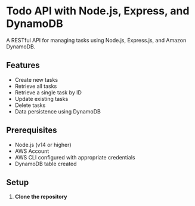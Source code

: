 # Todo API with Node.js, Express, and DynamoDB

A RESTful API for managing tasks using Node.js, Express.js, and Amazon DynamoDB.

## Features

- Create new tasks
- Retrieve all tasks
- Retrieve a single task by ID
- Update existing tasks
- Delete tasks
- Data persistence using DynamoDB

## Prerequisites

- Node.js (v14 or higher)
- AWS Account
- AWS CLI configured with appropriate credentials
- DynamoDB table created

## Setup

1. **Clone the repository**